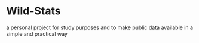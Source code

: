 # Wild-Stats
a personal project for study purposes and to make public data available in a simple and practical way
